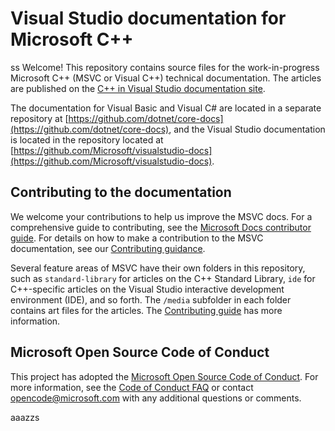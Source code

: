 # Visual Studio documentation for Microsoft C++
ss
Welcome! This repository contains source files for the work-in-progress Microsoft C++ (MSVC or Visual C++) technical documentation. The articles are published on the [C++ in Visual Studio documentation site](https://learn.microsoft.com/cpp).

The documentation for Visual Basic and Visual C# are located in a separate repository at [https://github.com/dotnet/core-docs](https://github.com/dotnet/core-docs), and the Visual Studio documentation is located in the repository located at [https://github.com/Microsoft/visualstudio-docs](https://github.com/Microsoft/visualstudio-docs).

## Contributing to the documentation

We welcome your contributions to help us improve the MSVC docs. For a comprehensive guide to contributing, see the [Microsoft Docs contributor guide](https://learn.microsoft.com/contribute). For details on how to make a contribution to the MSVC documentation, see our [Contributing guidance](CONTRIBUTING.md).

Several feature areas of MSVC have their own folders in this repository, such as `standard-library` for articles on the C++ Standard Library, `ide` for C++-specific articles on the Visual Studio interactive development environment (IDE), and so forth. The `/media` subfolder in each folder contains art files for the articles. The [Contributing guide](CONTRIBUTING.md) has more information.

## Microsoft Open Source Code of Conduct

This project has adopted the [Microsoft Open Source Code of Conduct](https://opensource.microsoft.com/codeofconduct/). For more information, see the [Code of Conduct FAQ](https://opensource.microsoft.com/codeofconduct/faq/) or contact [opencode@microsoft.com](mailto:opencode@microsoft.com) with any additional questions or comments.

aaazzs